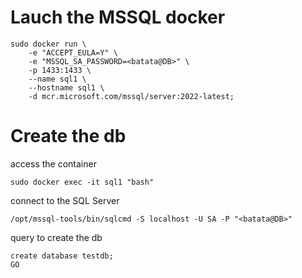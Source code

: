 
# Lauch the MSSQL docker
```
sudo docker run \
    -e "ACCEPT_EULA=Y" \
    -e "MSSQL_SA_PASSWORD=<batata@DB>" \
    -p 1433:1433 \
    --name sql1 \
    --hostname sql1 \
    -d mcr.microsoft.com/mssql/server:2022-latest;
```

# Create the db

access the container
```
sudo docker exec -it sql1 "bash"
```

connect to the SQL Server
```
/opt/mssql-tools/bin/sqlcmd -S localhost -U SA -P "<batata@DB>"
```

query to create the db
```
create database testdb;
GO
```